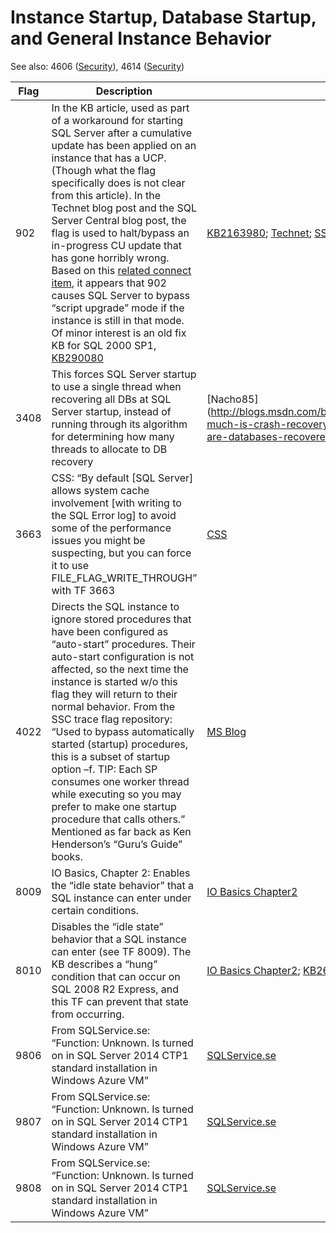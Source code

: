 # Instance Startup, Database Startup, and General Instance Behavior

See also: 4606 ([Security](https://github.com/AaronMorelli/SQLServerTraceFlags/blob/master/Categories/Security.md)), 4614 ([Security](https://github.com/AaronMorelli/SQLServerTraceFlags/blob/master/Categories/Security.md))

| Flag | Description | Links |
| ---------- | ----------- | -------- |
| 902 | In the KB article, used as part of a workaround for starting SQL Server after a cumulative update has been applied on an instance that has a UCP. (Though what the flag specifically does is not clear from this article). In the Technet blog post and the SQL Server Central blog post, the flag is used to halt/bypass an in-progress CU update that has gone horribly wrong. Based on this [related connect item](https://connect.microsoft.com/SQLServer/feedback/details/738612/sql-server-2012-cu1-upgrade-step-msdb110-upgrade-sql-encountered-error-547), it appears that 902 causes SQL Server to bypass “script upgrade” mode if the instance is still in that mode. Of minor interest is an old fix KB for SQL 2000 SP1, [KB290080](http://support.microsoft.com/kb/290080) | [KB2163980](http://support.microsoft.com/kb/2163980); [Technet](http://blogs.msdn.com/b/karthick_pk/archive/2010/11/18/sqlserver2008-script-level-upgrade-for-database-master-failed-because-upgrade-step-sqlagent100-msdb-upgrade-sql-encountered-error-574-state-0-severity-16.aspx); [SSC](http://www.sqlservercentral.com/blogs/everyday-sql/2015/07/07/use-trace-flag-902-to-recover-from-a-cumulative-update-failure/); | 
| 3408 | This forces SQL Server startup to use a single thread when recovering all DBs at SQL Server startup, instead of running through its algorithm for determining how many threads to allocate to DB recovery | [Nacho85] (http://blogs.msdn.com/b/ialonso/archive/2012/10/09/how-much-is-crash-recovery-parallelized-in-which-order-are-databases-recovered.aspx) |
| 3663 | CSS: “By default [SQL Server] allows system cache involvement [with writing to the SQL Error log] to avoid some of the performance issues you might be suspecting, but you can force it to use FILE_FLAG_WRITE_THROUGH” with TF 3663 | [CSS](http://blogs.msdn.com/b/psssql/archive/2011/01/07/discussion-about-sql-server-i-o.aspx) |
| 4022 | Directs the SQL instance to ignore stored procedures that have been configured as “auto-start” procedures. Their auto-start configuration is not affected, so the next time the instance is started w/o this flag they will return to their normal behavior. From the SSC trace flag repository: “Used to bypass automatically started (startup) procedures, this is a subset of startup option –f. TIP: Each SP consumes one worker thread while executing so you may prefer to make one startup procedure that calls others.” Mentioned as far back as Ken Henderson’s “Guru’s Guide” books. | [MS Blog](http://blogs.msdn.com/b/sqlserverfaq/archive/2011/05/11/inf-hey-my-sql-server-service-is-not-starting-what-do-i-do.aspx) |
| 8009 | IO Basics, Chapter 2: Enables the “idle state behavior” that a SQL instance can enter under certain conditions. | [IO Basics  Chapter2](http://technet.microsoft.com/en-us/library/cc917726.aspx) | 
| 8010 |	Disables the “idle state” behavior that a SQL instance can enter (see TF 8009). The KB describes a “hung” condition that can occur on SQL 2008 R2 Express, and this TF can prevent that state from occurring. | [IO Basics Chapter2](http://technet.microsoft.com/en-us/library/cc917726.aspx); [KB2633271](http://support.microsoft.com/kb/2633271/en-us); |
| 9806 | From SQLService.se: “Function: Unknown. Is turned on in SQL Server 2014 CTP1 standard installation in Windows Azure VM” | [SQLService.se](http://sqlservice.se/sv/start/blogg/updated-microsoft-sql-server-trace-flag-list.aspx) |
| 9807 | From SQLService.se: “Function: Unknown. Is turned on in SQL Server 2014 CTP1 standard installation in Windows Azure VM” | [SQLService.se](http://sqlservice.se/sv/start/blogg/updated-microsoft-sql-server-trace-flag-list.aspx) |
| 9808 | From SQLService.se: “Function: Unknown. Is turned on in SQL Server 2014 CTP1 standard installation in Windows Azure VM” | [SQLService.se](http://sqlservice.se/sv/start/blogg/updated-microsoft-sql-server-trace-flag-list.aspx) |	

